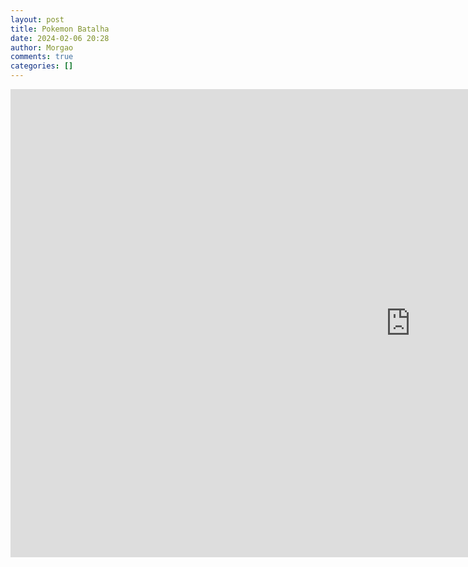 ```yaml
---
layout: post
title: Pokemon Batalha
date: 2024-02-06 20:28
author: Morgao
comments: true
categories: []
---
```

<!-- wp:html -->
<iframe src="https://docs.google.com/presentation/d/e/2PACX-1vRmMbwYSttohJMZIxF20XJ7p3uLWPRfGEKdMTL-8er39UbOxtdq4hbWrUeABp6a7A/embed?start=false&loop=true&delayms=3000" frameborder="0" width="1280" height="749" allowfullscreen="true" mozallowfullscreen="true" webkitallowfullscreen="true"></iframe>
<!-- /wp:html -->
